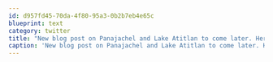 ```yaml
---
id: d957fd45-70da-4f80-95a3-0b2b7eb4e65c
blueprint: text
category: twitter
title: "New blog post on Panajachel and Lake Atitlan to come later. Here's the teaser pi.pe/-3jtjj4"
caption: 'New blog post on Panajachel and Lake Atitlan to come later. Here''s the teaser <a href="http://pi.pe/-3jtjj4" title="http://pi.pe/-3jtjj4" class="link link_untco">pi.pe/-3jtjj4</a>'
---
```

